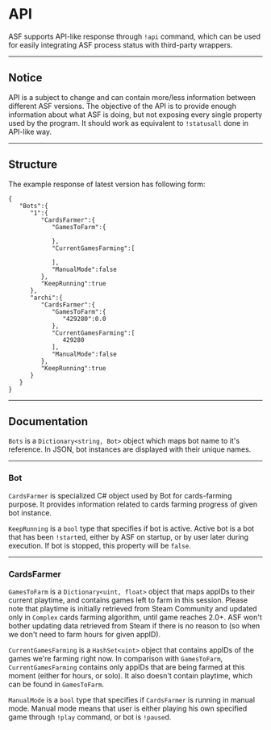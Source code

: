 # API

ASF supports API-like response through ```!api``` command, which can be used for easily integrating ASF process status with third-party wrappers.

---

## Notice

API is a subject to change and can contain more/less information between different ASF versions. The objective of the API is to provide enough information about what ASF is doing, but not exposing every single property used by the program. It should work as equivalent to ```!statusall``` done in API-like way.

---

## Structure

The example response of latest version has following form:

```
{
   "Bots":{
      "1":{
         "CardsFarmer":{
            "GamesToFarm":{

            },
            "CurrentGamesFarming":[

            ],
            "ManualMode":false
         },
         "KeepRunning":true
      },
      "archi":{
         "CardsFarmer":{
            "GamesToFarm":{
               "429280":0.0
            },
            "CurrentGamesFarming":[
               429280
            ],
            "ManualMode":false
         },
         "KeepRunning":true
      }
   }
}
```

---

## Documentation

```Bots``` is a ```Dictionary<string, Bot>``` object which maps bot name to it's reference. In JSON, bot instances are displayed with their unique names.

---

### Bot

```CardsFarmer``` is specialized C# object used by Bot for cards-farming purpose. It provides information related to cards farming progress of given bot instance.

```KeepRunning``` is a ```bool``` type that specifies if bot is active. Active bot is a bot that has been ```!start```ed, either by ASF on startup, or by user later during execution. If bot is stopped, this property will be ```false```.

---

### CardsFarmer

```GamesToFarm``` is a ```Dictionary<uint, float>``` object that maps appIDs to their current playtime, and contains games left to farm in this session. Please note that playtime is initially retrieved from Steam Community and updated only in ```Complex``` cards farming algorithm, until game reaches 2.0+. ASF won't bother updating data retrieved from Steam if there is no reason to (so when we don't need to farm hours for given appID).

```CurrentGamesFarming``` is a ```HashSet<uint>``` object that contains appIDs of the games we're farming right now. In comparison with ```GamesToFarm```, ```CurrentGamesFarming``` contains only appIDs that are being farmed at this moment (either for hours, or solo). It also doesn't contain playtime, which can be found in ```GamesToFarm```.

```ManualMode``` is a ```bool``` type that specifies if ```CardsFarmer``` is running in manual mode. Manual mode means that user is either playing his own specified game through ```!play``` command, or bot is ```!pause```d.